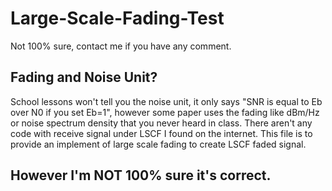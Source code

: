 # Large-Scale-Fading-Test
Not 100% sure, contact me if you have any comment.
## Fading and Noise Unit?
School lessons won't tell you the noise unit, it only says "SNR is equal to Eb over N0 if you set Eb=1", 
however some paper uses the fading like dBm/Hz or noise spectrum density that you never heard in class.
There aren't any code with receive signal under LSCF I found on the internet. 
This file is to provide an implement of large scale fading to create LSCF faded signal. 

## However I'm NOT 100% sure it's correct.
